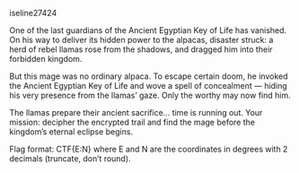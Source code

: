 iseline27424

One of the last guardians of the Ancient Egyptian Key of Life has vanished. On his way to deliver its hidden power to the alpacas, disaster struck: a herd of rebel llamas rose from the shadows, and dragged him into their forbidden kingdom.

But this mage was no ordinary alpaca. To escape certain doom, he invoked the Ancient Egyptian Key of Life and wove a spell of concealment — hiding his very presence from the llamas’ gaze. Only the worthy may now find him.

The llamas prepare their ancient sacrifice… time is running out. Your mission: decipher the encrypted trail and find the mage before the kingdom’s eternal eclipse begins.

Flag format: CTF{E:N} where E and N are the coordinates in degrees with 2 decimals (truncate, don’t round).
